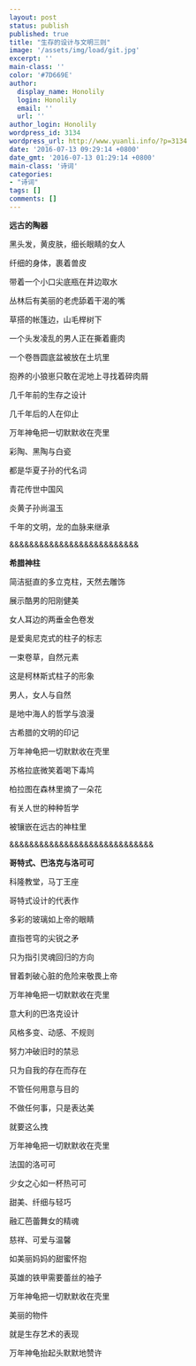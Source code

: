 ```yaml
---
layout: post
status: publish
published: true
title: "生存的设计与文明三则"
image: '/assets/img/load/git.jpg'
excerpt: ''
main-class: ''
color: '#7D669E'
author:
  display_name: Honolily
  login: Honolily
  email: ''
  url: ''
author_login: Honolily
wordpress_id: 3134
wordpress_url: http://www.yuanli.info/?p=3134
date: '2016-07-13 09:29:14 +0800'
date_gmt: '2016-07-13 01:29:14 +0800'
main-class: '诗词'
categories:
- "诗词"
tags: []
comments: []
---
```

**远古的陶器**

黑头发，黄皮肤，细长眼睛的女人

纤细的身体，裹着兽皮

带着一个小口尖底瓶在井边取水

丛林后有美丽的老虎舔着干渴的嘴

草搭的帐篷边，山毛榉树下

一个头发凌乱的男人正在撕着鹿肉

一个卷唇圆底盆被放在土坑里

抱养的小狼崽只敢在泥地上寻找着碎肉屑

几千年前的生存之设计

几千年后的人在仰止

万年神龟把一切默默收在壳里

彩陶、黑陶与白瓷

都是华夏子孙的代名词

青花传世中国风

炎黄子孙尚温玉

千年的文明，龙的血脉来继承

&amp;&amp;&amp;&amp;&amp;&amp;&amp;&amp;&amp;&amp;&amp;&amp;&amp;&amp;&amp;&amp;&amp;&amp;&amp;&amp;&amp;&amp;&amp;&amp;&amp;&amp;

**希腊神柱**

简洁挺直的多立克柱，天然去雕饰

展示酷男的阳刚健美

女人耳边的两垂金色卷发

是爱奥尼克式的柱子的标志

一束卷草，自然元素

这是柯林斯式柱子的形象

男人，女人与自然

是地中海人的哲学与浪漫

古希腊的文明的印记

万年神龟把一切默默收在壳里

苏格拉底微笑着喝下毒鸠

柏拉图在森林里摘了一朵花

有关人世的种种哲学

被镶嵌在远古的神柱里

&amp;&amp;&amp;&amp;&amp;&amp;&amp;&amp;&amp;&amp;&amp;&amp;&amp;&amp;&amp;&amp;&amp;&amp;&amp;&amp;&amp;&amp;&amp;&amp;&amp;&amp;&amp;&amp;&amp;

**哥特式、巴洛克与洛可可**

科隆教堂，马丁王座

哥特式设计的代表作

多彩的玻璃如上帝的眼睛

直指苍穹的尖锐之矛

只为指引灵魂回归的方向

冒着刺破心脏的危险来敬畏上帝

万年神龟把一切默默收在壳里

意大利的巴洛克设计

风格多变、动感、不规则

努力冲破旧时的禁忌

只为自我的存在而存在

不管任何用意与目的

不做任何事，只是表达美

就要这么拽

万年神龟把一切默默收在壳里

法国的洛可可

少女之心如一杯热可可

甜美、纤细与轻巧

融汇芭蕾舞女的精魂

慈祥、可爱与温馨

如美丽妈妈的甜蜜怀抱

英雄的铁甲需要蕾丝的袖子

万年神龟把一切默默收在壳里

美丽的物件

就是生存艺术的表现

万年神龟抬起头默默地赞许

